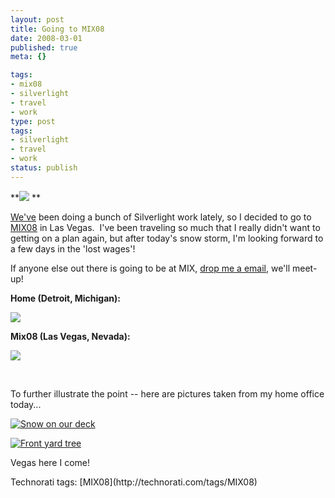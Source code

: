 ```yaml
---
layout: post
title: Going to MIX08
date: 2008-03-01
published: true
meta: {}

tags:
- mix08
- silverlight
- travel
- work
type: post
tags:
- silverlight
- travel
- work
status: publish
---
```



**[![](http://visitmix.com/2008/images/mixtify/vectormark_blue.png)](http://www.visitmix.com/2008) **



[We've](http://www.thincsoft.com/) been doing a bunch of Silverlight work lately, so I decided to go to [MIX08](/admin/Pages/www.visitmix.com/2008) in Las Vegas.  I've been traveling so much that I really didn't want to getting on a plan again, but after today's snow storm, I'm looking forward to a few days in the 'lost wages'!



If anyone else out there is going to be at MIX, [drop me a email](/contact.aspx), we'll meet-up!



**Home (Detroit, Michigan):**



![](http://media.eick.us/2011/05/2300421088_6eebf990b1_o.gif)



**Mix08 (Las Vegas, Nevada):**



![](http://media.eick.us/2011/05/2300422348_727889cb36_o.gif)



 



To further illustrate the point -- here are pictures taken from my home office today...



[![Snow on our deck](http://media.eick.us/2011/05/2300582677_3a7cca64d5.jpg)](http://www.flickr.com/photos/andreweick/2300582677/ "Snow on our deck by AndrewEick, on Flickr")



[![Front yard tree](http://media.eick.us/2011/05/2301372468_46b1d96e7f.jpg)](http://www.flickr.com/photos/andreweick/2301372468/ "Front yard tree by AndrewEick, on Flickr")



Vegas here I come!

  <div class="wlWriterSmartContent" style="padding-right: 0px;padding-left: 0px;padding-bottom: 0px;margin: 0px;padding-top: 0px">Technorati tags: [MIX08](http://technorati.com/tags/MIX08)</div>
